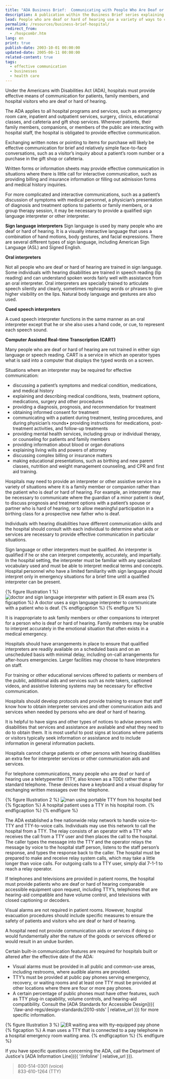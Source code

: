 ```yaml
---
title: "ADA Business Brief:  Communicating with People Who Are Deaf or Hard of Hearing in Hospital Settings"
description: A publication within the Business Brief series explaining methods and requirements of providing effective communication in a hospital setting.
lead: People who are deaf or hard of hearing use a variety of ways to communicate. Some rely on sign language interpreters or assistive listening devices; some rely primarily on written messages. Many can speak even though they cannot hear. The method of communication and the services or aids the hospital must provide will vary depending upon the abilities of the person who is deaf or hard of hearing and on the complexity and nature of the communications that are required. Effective communication is particularly critical in health care settings where miscommunication may lead to misdiagnosis and improper or delayed medical treatment.
permalink: /resources/business-brief-hospital/
redirect_from:
  - /hospcombr.htm
lang: en
print: true
publish-date: 2003-10-01 00:00:00
updated-date: 2005-08-11 00:00:00
related-content: true
tags:
  - effective communication
  - businesses
  - health care
---
```

Under the Americans with Disabilities Act (ADA), hospitals must provide effective means of communication for patients, family members, and hospital visitors who are deaf or hard of hearing.

The ADA applies to all hospital programs and services, such as emergency room care, inpatient and outpatient services, surgery, clinics, educational classes, and cafeteria and gift shop services. Wherever patients, their family members, companions, or members of the public are interacting with hospital staff, the hospital is obligated to provide effective communication.

Exchanging written notes or pointing to items for purchase will likely be effective communication for brief and relatively simple face-to-face conversations, such as a visitor’s inquiry about a patient’s room number or a purchase in the gift shop or cafeteria.

Written forms or information sheets may provide effective communication in situations where there is little call for interactive communication, such as providing billing and insurance information or filling out admission forms and medical history inquiries.

For more complicated and interactive communications, such as a patient’s discussion of symptoms with medical personnel, a physician’s presentation of diagnosis and treatment options to patients or family members, or a group therapy session, it may be necessary to provide a qualified sign language interpreter or other interpreter.

**Sign language interpreters**
Sign language is used by many people who are deaf or hard of hearing. It is a visually interactive language that uses a combination of hand motions, body gestures, and facial expressions. There are several different types of sign language, including American Sign Language (ASL) and Signed English.

**Oral interpreters**

Not all people who are deaf or hard of hearing are trained in sign language. Some individuals with hearing disabilities are trained in speech reading (lip reading) and can understand spoken words fairly well with assistance from an oral interpreter. Oral interpreters are specially trained to
articulate speech silently and clearly, sometimes rephrasing words or phrases to give higher visibility on the lips. Natural body language and gestures are also used.

**Cued speech interpreters**

A cued speech interpreter functions in the same manner as an oral interpreter except that he or she also uses a hand code, or cue, to represent each speech sound.

**Computer Assisted Real-time Transcription (CART)**

Many people who are deaf or hard of hearing are not trained in either sign language or speech reading. CART is a service in which an operator types what is said into a computer that displays the typed words on a screen.

Situations where an interpreter may be required for effective communication:

- discussing a patient’s symptoms and medical condition, medications, and medical history
- explaining and describing medical conditions, tests, treatment options, medications, surgery and other procedures
- providing a diagnosis, prognosis, and recommendation for treatment
- obtaining informed consent for treatment
- communicating with a patient during treatment, testing procedures, and during physician’s rounds• providing instructions for medications, post-treatment activities, and follow-up treatments
- providing mental health services, including group or individual therapy, or counseling for patients and family members
- providing information about blood or organ donations
- explaining living wills and powers of attorney
- discussing complex billing or insurance matters
- making educational presentations, such as birthing and new parent classes, nutrition and weight management counseling, and CPR and first aid training.

Hospitals may need to provide an interpreter or other assistive service in a variety of situations where it is a family member or companion rather than the patient who is deaf or hard of hearing. For example, an interpreter may be necessary to communicate where the guardian of a minor patient is deaf, to discuss prognosis and treatment options with a patient’s spouse or partner who is hard of hearing, or to allow meaningful participation in a birthing class for a prospective new father who is deaf.

Individuals with hearing disabilities have different communication skills and the hospital should consult with each individual to determine what aids or services are necessary to provide effective communication in particular situations.

Sign language or other interpreters must be qualified. An interpreter is qualified if he or she can interpret competently, accurately, and impartially. In the hospital setting, the interpreter must be familiar with any specialized vocabulary used and must be able to interpret medical terms and concepts. Hospital personnel who have a limited familiarity with sign language should interpret only in emergency situations for a brief time until a qualified interpreter can be present.

{% figure Illustration 1 %}
<img src="{{ '/assets/images/project-images/signerdoc.gif' | relative_url }}" alt="doctor and sign language interpreter with patient in ER exam area" />
{% figcaption %}
A doctor uses a sign language interpreter to communicate with a patient who is deaf.
{% endfigcaption %}
{% endfigure %}

It is inappropriate to ask family members or other companions to interpret for a person who is deaf or hard of hearing. Family members may be unable to interpret accurately in the emotional situation that often exists in a medical emergency.

Hospitals should have arrangements in place to ensure that qualified interpreters are readily available on a scheduled basis and on an unscheduled basis with minimal delay, including on-call arrangements for after-hours emergencies. Larger facilities may choose to have interpreters on staff.

For training or other educational services offered to patients or members of the public, additional aids and services such as note takers, captioned videos, and assistive listening systems may be necessary for effective communication.

Hospitals should develop protocols and provide training to ensure that staff know how to obtain interpreter services and other communication aids and services when needed by persons who are deaf or hard of hearing.

It is helpful to have signs and other types of notices to advise persons with disabilities that services and assistance are available and what they need to do to obtain them. It is most useful to post signs at locations where patients or visitors typically seek information or assistance and to include information in general information packets.

Hospitals cannot charge patients or other persons with hearing disabilities an extra fee for interpreter services or other communication aids and services.

For telephone communications, many people who are deaf or hard of hearing use a teletypewriter (TTY, also known as a TDD) rather than a standard telephone. These devices have a keyboard and a visual display for exchanging written messages over the telephone.

{% figure Illustration 2 %}
<img src="{{ '/assets/images/project-images/ttyhosprm.gif' | relative_url }}" alt="man using portable TTY from his hospital bed" />
{% figcaption %}
A hospital patient uses a TTY in his hospital room.
{% endfigcaption %}
{% endfigure %}

The ADA established a free nationwide relay network to handle voice-to-TTY and TTY-to-voice calls. Individuals may use this network to call the hospital from a TTY. The relay consists of an operator with a TTY who receives the call from a TTY user and then places the call to the hospital. The caller types the message into the TTY and the operator relays the message by voice to the hospital staff person, listens to the staff person’s response, and types the response back to the caller. The hospital must be prepared to make and receive relay system calls, which may take a little longer than voice calls. For outgoing calls to a TTY user, simply dial 7-1-1 to reach a relay operator.

If telephones and televisions are provided in patient rooms, the hospital must provide patients who are deaf or hard of hearing comparable accessible equipment upon request, including TTY’s, telephones that are hearing-aid compatible and have volume control, and televisions with closed captioning or decoders.

Visual alarms are not required in patient rooms. However, hospital evacuation procedures should include specific measures to ensure the safety of patients and visitors who are deaf or hard of hearing.

A hospital need not provide communication aids or services if doing so would fundamentally alter the nature of the goods or services offered or would result in an undue burden.

Certain built-in communication features are required for hospitals built or altered after the effective date of the ADA:

- Visual alarms must be provided in all public and common-use areas, including restrooms, where audible alarms are provided.
- TTY’s must be provided at public pay phones serving emergency, recovery, or waiting rooms and at least one TTY must be provided at other locations where there are four or more pay phones.
- A certain percentage of public phones must have other features, such as TTY plug-in capability, volume controls, and hearing-aid compatibility. Consult the [ADA Standards for Accessible Design]({{ '/law-and-regs/design-standards/2010-stds' | relative_url }}) for more specific information.

{% figure Illustration 3 %}
<img src="{{ '/assets/images/project-images/erwaittty.gif' | relative_url }}" alt="ER waiting area with tty-equipped pay phone" />
{% figcaption %}
A man uses a TTY that is connected to a pay telephone in a hospital emergency room waiting area.
{% endfigcaption %}
{% endfigure %}

If you have specific questions concerning the ADA, call the Department of Justice's [ADA Information Line]({{ '/infoline' | relative_url }}).
>800-514-0301 (voice)<br>
833-610-1264 (TTY)




